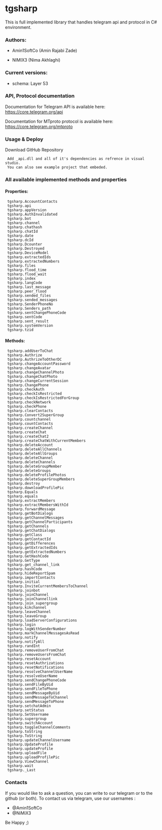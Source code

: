 # tgsharp

This is full implemented library that handles telegram api and protocol in C# environment.


### Authors:

- Amin1SoftCo (Amin Rajabi Zade)

- NIMIX3 (Nima Akhlaghi)




### Current versions:

- schema: Layer 53




### API, Protocol documentation

Documentation for Telegram API is available here: https://core.telegram.org/api

Documentation for MTproto protocol is available here: https://core.telegram.org/mtproto




### Usage & Deploy

Download GitHub Repository

     Add _api.dll and all of it's dependencies as refrence in visual studio.
     You can also see example project that embeded.



### All available implemented methods and properties
	
	
#### Properties:

     tgsharp.AccountContacts
     tgsharp.api
     tgsharp.appVersion
     tgsharp.AuthInvalidated
     tgsharp.bot
     tgsharp.channel
     tgsharp.chathash
     tgsharp.chatId
     tgsharp.date
     tgsharp.dcId
     tgsharp.Dcounter
     tgsharp.Destroyed
     tgsharp.DeviceModel
     tgsharp.extractedIds
     tgsharp.extractedNumbers
     tgsharp.files
     tgsharp.flood_time
     tgsharp.flood_wait
     tgsharp.index
     tgsharp.langCode
     tgsharp.last_message
     tgsharp.peer_flood
     tgsharp.sended_files
     tgsharp.sended_messages
     tgsharp.SenderPhoneNo
     tgsharp.Senders_path
     tgsharp.sentChangePhoneCode
     tgsharp.sentCode
     tgsharp.sent_result
     tgsharp.systemVersion
     tgsharp.tzid



     
#### Methods:

     tgsharp.addUserToChat
     tgsharp.Authrize
     tgsharp.AuthrizeToOtherDC
     tgsharp.changeAccountPassword
     tgsharp.changeAvatar
     tgsharp.changeChannelPhoto
     tgsharp.changeChatPhoto
     tgsharp.changeCurrentSession
     tgsharp.ChangePhone
     tgsharp.checkAuth
     tgsharp.checkIsRestricted
     tgsharp.checkIsRestrictedForGroup
     tgsharp.checkNetwork
     tgsharp.checkPhone
     tgsharp.clearContacts
     tgsharp.Convert2SuperGroup
     tgsharp.countchannel
     tgsharp.countContacts
     tgsharp.createChannel
     tgsharp.createChat
     tgsharp.createChat2
     tgsharp.createChatWithCurrentMembers
     tgsharp.deleteAccount
     tgsharp.deleteAllChannels
     tgsharp.deleteAllGroups
     tgsharp.deleteChannel
     tgsharp.deleteChannels
     tgsharp.deleteGroupMember
     tgsharp.deleteGroups
     tgsharp.deleteProfilePhotos
     tgsharp.deleteSuperGroupMembers
     tgsharp.destroy
     tgsharp.downloadProfilePic
     tgsharp.Equals
     tgsharp.equals
     tgsharp.extractMembers
     tgsharp.extractMembersWithId
     tgsharp.forwardMessage
     tgsharp.getBotDialogs
     tgsharp.getChannelMessages
     tgsharp.getChannelParticipants
     tgsharp.getChannels
     tgsharp.getChatDialogs
     tgsharp.getClass
     tgsharp.getContactId
     tgsharp.getDifferences
     tgsharp.getExtractedIds
     tgsharp.getExtractedNumbers
     tgsharp.GetHashCode
     tgsharp.GetType
     tgsharp.get_channel_link
     tgsharp.hashCode
     tgsharp.hideReportSpam
     tgsharp.importContacts
     tgsharp.initial
     tgsharp.InviteCurrentMembersToChannel
     tgsharp.joinbot
     tgsharp.joinChannel
     tgsharp.joinChannellink
     tgsharp.join_supergroup
     tgsharp.kikchannel
     tgsharp.leaveChannel
     tgsharp.leaveGroup
     tgsharp.loadServerConfigurations
     tgsharp.login
     tgsharp.logWithSenderNumber
     tgsharp.markChannelMessagesAsRead
     tgsharp.notify
     tgsharp.notifyAll
     tgsharp.randInt
     tgsharp.removeUserFromChat
     tgsharp.removeUsersFromChat
     tgsharp.resetAccount
     tgsharp.resetAuthrizations
     tgsharp.resetNotifications
     tgsharp.resolveChannelUserName
     tgsharp.resolveUserName
     tgsharp.sendChangePhoneCode
     tgsharp.sendFileByUid
     tgsharp.sendFileToPhone
     tgsharp.sendMessageByUid
     tgsharp.sendMessageToChannel
     tgsharp.sendMessageToPhone
     tgsharp.setchatAdmin
     tgsharp.setStatus
     tgsharp.SetUsername
     tgsharp.supergroup
     tgsharp.switchAccount
     tgsharp.toggleChannelComments
     tgsharp.toString
     tgsharp.ToString
     tgsharp.updateChannelUsername
     tgsharp.UpdateProfile
     tgsharp.updateProfile
     tgsharp.uploadFile
     tgsharp.uploadProfilePic
     tgsharp.ViewChannel
     tgsharp.wait
     tgsharp._Last
     


### Contacts 

If you would like to ask a question, you can write to our telegram or to the github (or both). To contact us via telegram, use our usernames :  
- @Amin1SoftCo   
- @NiMiX3


Be Happy  ;)
